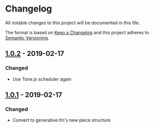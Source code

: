 # Changelog

All notable changes to this project will be documented in this file.

The format is based on [Keep a Changelog](http://keepachangelog.com/en/1.0.0/)
and this project adheres to [Semantic Versioning](http://semver.org/spec/v2.0.0.html).

## [1.0.2] - 2019-02-17

### Changed

- Use Tone.js scheduler again

## [1.0.1] - 2019-02-17

### Changed

- Convert to generative.fm's new piece structure

[1.0.2]: https://github.com/generative-music/piece-aisatsana/compare/v1.0.1...v1.0.2
[1.0.1]: https://github.com/generative-music/piece-aisatsana/compare/v0.1.0...v1.0.1
